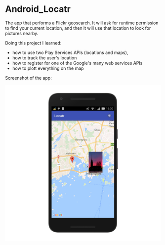 # Android_Locatr

The app that performs a Flickr geosearch. 
It will ask for runtime permission to find your current location, and then it will use that location to look for
pictures nearby.

Doing this project I learned: 
- how to use two Play Services APIs (locations and maps), 
- how to track the user's location
- how to register for one of the Google's many web services APIs
- how to plott everything on the map

Screenshot of the app:

![alt tag](https://github.com/AnastasiaKarpenko/Android_Locatr/blob/master/Locatr_screenshot.png)
